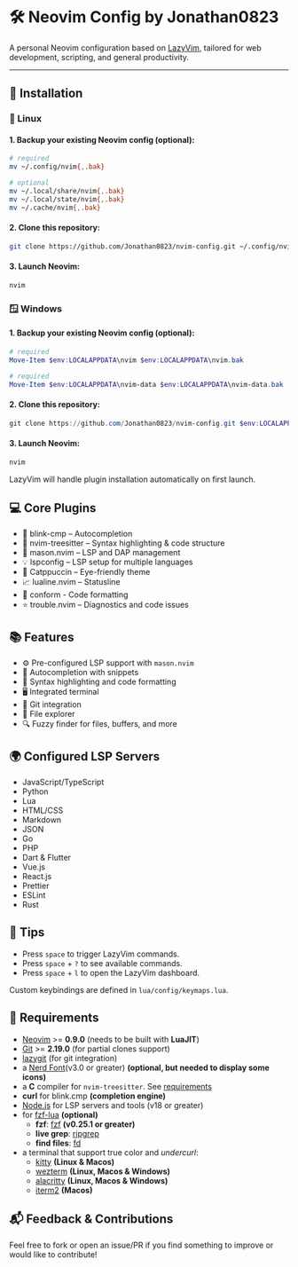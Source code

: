 # 🛠️ Neovim Config by Jonathan0823

A personal Neovim configuration based on [LazyVim](https://github.com/LazyVim/LazyVim), tailored for web development, scripting, and general productivity.

---

## 🚀 Installation

### 🐧 Linux

#### 1. Backup your existing Neovim config (optional):

```bash
# required
mv ~/.config/nvim{,.bak}

# optional
mv ~/.local/share/nvim{,.bak}
mv ~/.local/state/nvim{,.bak}
mv ~/.cache/nvim{,.bak}
```

#### 2. Clone this repository:

```bash
git clone https://github.com/Jonathan0823/nvim-config.git ~/.config/nvim
```

#### 3. Launch Neovim:

```bash
nvim
```

### 🪟 Windows

#### 1. Backup your existing Neovim config (optional):

```powershell
# required
Move-Item $env:LOCALAPPDATA\nvim $env:LOCALAPPDATA\nvim.bak

# required
Move-Item $env:LOCALAPPDATA\nvim-data $env:LOCALAPPDATA\nvim-data.bak
```

#### 2. Clone this repository:

```powershell
git clone https://github.com/Jonathan0823/nvim-config.git $env:LOCALAPPDATA\nvim
```

#### 3. Launch Neovim:

```powershell
nvim
```

LazyVim will handle plugin installation automatically on first launch.

## 💻 Core Plugins

- 🧠 blink-cmp – Autocompletion
- 🧪 nvim-treesitter – Syntax highlighting & code structure
- 📖 mason.nvim – LSP and DAP management
- 💡 lspconfig – LSP setup for multiple languages
- 🎨 Catppuccin – Eye-friendly theme
- 📈 lualine.nvim – Statusline
- 🧩 conform - Code formatting
- ⭐ trouble.nvim – Diagnostics and code issues

## 📚 Features

- ⚙️ Pre-configured LSP support with `mason.nvim`
- 📝 Autocompletion with snippets
- 🎨 Syntax highlighting and code formatting
- 🖥️ Integrated terminal
- 📜 Git integration
- 📂 File explorer
- 🔍 Fuzzy finder for files, buffers, and more

## 🌍 Configured LSP Servers

- JavaScript/TypeScript
- Python
- Lua
- HTML/CSS
- Markdown
- JSON
- Go
- PHP
- Dart & Flutter
- Vue.js
- React.js
- Prettier
- ESLint
- Rust

## 🧠 Tips

- Press `space` to trigger LazyVim commands.
- Press `space` + `?` to see available commands.
- Press `space` + `l` to open the LazyVim dashboard.

Custom keybindings are defined in `lua/config/keymaps.lua`.

## 🧪 Requirements

- [Neovim](https://neovim.io/) >= **0.9.0** (needs to be built with **LuaJIT**)
- [Git](https://git-scm.com/downloads) >= **2.19.0** (for partial clones support)
- [lazygit](https://github.com/jesseduffield/lazygit) (for git integration)
- a [Nerd Font](https://www.nerdfonts.com/)(v3.0 or greater) **(optional, but needed to display some icons)**
- a **C** compiler for `nvim-treesitter`. See [requirements](https://github.com/nvim-treesitter/nvim-treesitter#requirements)
- **curl** for blink.cmp **(completion engine)**
- [Node.js](https://nodejs.org/en/download) for LSP servers and tools (v18 or greater)
- for [fzf-lua](https://github.com/ibhagwan/fzf-lua) **(optional)**
  - **fzf**: [fzf](https://github.com/junegunn/fzf) **(v0.25.1 or greater)**
  - **live grep**: [ripgrep](https://github.com/BurntSushi/ripgrep)
  - **find files**: [fd](https://github.com/sharkdp/fd)
- a terminal that support true color and _undercurl_:
  - [kitty](https://github.com/kovidgoyal/kitty) **(Linux & Macos)**
  - [wezterm](https://github.com/wez/wezterm) **(Linux, Macos & Windows)**
  - [alacritty](https://github.com/alacritty/alacritty) **(Linux, Macos & Windows)**
  - [iterm2](https://iterm2.com/) **(Macos)**

## 📬 Feedback & Contributions

Feel free to fork or open an issue/PR if you find something to improve or would like to contribute!
